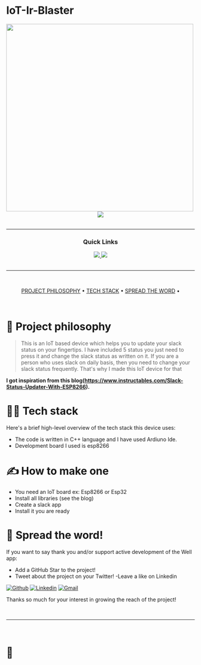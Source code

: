# IoT-Ir-Blaster
<img src="https://content.instructables.com/ORIG/F2V/7EHN/L38QOGCQ/F2V7EHNL38QOGCQ.jpg" align="center" height="500" width="500">

<div align='center'>
  
<a href='https://github.com/NamanKansal230505/IoT-Ir-Blaster/releases'>
  
<img src='https://img.shields.io/github/v/release/NamanKansal230505/IoT-Ir-Blaster?color=%23FDD835&label=version&style=for-the-badge'>
  
</a>
  

  
</a>
  
</div>

<br />

---

<div align='center'>
  
### Quick Links
  
<a href='https://www.linkedin.com/posts/naman-kansal-372592211_slack-iot-slack-activity-6893193122525118464-4wmz'>
  
<img src='https://img.shields.io/badge/DEMO-gray?style=for-the-badge'>
  
</a>
  
<a href='https://www.instructables.com/Slack-Status-Updater-With-ESP8266/'>
  
<img src='https://img.shields.io/badge/RESEARCH-blue?style=for-the-badge'>
  
</a>
  
  
<br />
  
<br />
  
  
</div>

---



<br />

<div align="center">

[PROJECT PHILOSOPHY](https://github.com/NamanKansal230505/IoT-slack-status#-project-philosophy) • 
[TECH STACK](https://https://github.com/NamanKansal230505/IoT-slack-status#-tech-stack) • 
[SPREAD THE WORD](https://https://github.com/NamanKansal230505/IoT-slack-status#-spread-the-word) • 

</div>

<br />

# 🧐 Project philosophy

> This is an IoT based device which helps you to update your slack status on your fingertips.
> I have included 5 status you just need to press it and change the slack status as written on it.
> If you are a person who uses slack on daily basis, then you need to change your slack status frequently. That's why I made this IoT device for that

**I got inspiration from this blog(https://www.instructables.com/Slack-Status-Updater-With-ESP8266).**


# 👨‍💻 Tech stack

Here's a brief high-level overview of the tech stack this device uses:

- The code is written in C++ language and I have used Ardiuno Ide.
- Development board I used is esp8266

# ✍️ How to make one 

- You need an IoT board ex: Esp8266 or Esp32
- Install all libraries (see the blog)
- Create a slack app
- Install it you are ready

# 🌟 Spread the word!

If you want to say thank you and/or support active development of the Well app:

- Add a GitHub Star to the project!
- Tweet about the project on your Twitter!
-Leave a like on Linkedin

[![Github](https://img.shields.io/badge/-Github-000?style=flat&logo=Github&logoColor=white)](https://github.com/NamanKansal230505)
[![Linkedin](https://img.shields.io/badge/-LinkedIn-blue?style=flat&logo=Linkedin&logoColor=white)](https://www.linkedin.com/in/naman-kansal-372592211/)
[![Gmail](https://img.shields.io/badge/-Gmail-c14438?style=flat&logo=Gmail&logoColor=white)](mailto:kansalnaman23@gmail.com)


Thanks so much for your interest in growing the reach of the project!


<br />

---

<br />

# 💛
